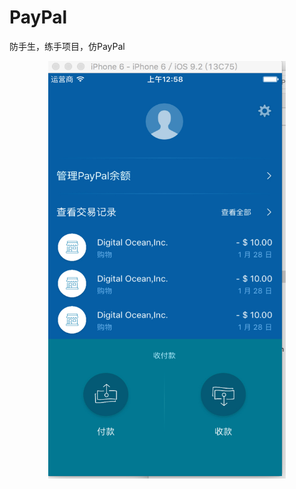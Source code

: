 # PayPal
防手生，练手项目，仿PayPal

 <div align='center'>
        <img src="Image/home.jpg" width = "380" height = "668" alt=“图片名称” align=center />  
 </div>
 